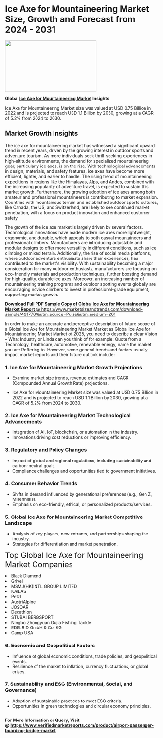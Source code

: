 <H1>Ice Axe for Mountaineering Market Size, Growth and Forecast from 2024 - 2031</H1><img class="aligncenter size-medium wp-image-584254" src="https://thirdeyenews.in/wp-content/uploads/2024/09/Global-Market-Research-300x168.jpeg" alt="" width="300" height="168" /><p><strong>Global&nbsp;<a href="https://www.marketsizeandtrends.com/download-sample/491778/&amp;utm_source=Pulse&amp;utm_medium=201">Ice Axe for Mountaineering Market</a> Insights</strong></p><p>Ice Axe for Mountaineering Market size was valued at USD 0.75 Billion in 2022 and is projected to reach USD 1.1 Billion by 2030, growing at a CAGR of 5.2% from 2024 to 2030.</p><p><h2>Market Growth Insights</h2> <p>The ice axe for mountaineering market has witnessed a significant upward trend in recent years, driven by the growing interest in outdoor sports and adventure tourism. As more individuals seek thrill-seeking experiences in high-altitude environments, the demand for specialized mountaineering gear, particularly ice axes, is on the rise. With technological advancements in design, materials, and safety features, ice axes have become more efficient, lighter, and easier to handle. The rising trend of mountaineering expeditions in regions like the Himalayas, Alps, and Andes, combined with the increasing popularity of adventure travel, is expected to sustain this market growth. Furthermore, the growing adoption of ice axes among both amateur and professional mountaineers is contributing to market expansion. Countries with mountainous terrain and established outdoor sports cultures, like Canada, the US, and Switzerland, are likely to see continued market penetration, with a focus on product innovation and enhanced customer safety. <a href="#"></a> </p> <p>The growth of the ice axe market is largely driven by several factors. Technological innovations have made modern ice axes more lightweight, ergonomic, and durable, which appeals to both casual mountaineers and professional climbers. Manufacturers are introducing adjustable and modular designs to offer more versatility in different conditions, such as ice climbing or mixed terrain. Additionally, the rise of social media platforms, where outdoor adventure enthusiasts share their experiences, has contributed to the market's visibility. With sustainability becoming a major consideration for many outdoor enthusiasts, manufacturers are focusing on eco-friendly materials and production techniques, further boosting demand for high-quality, durable ice axes. Moreover, an increasing number of mountaineering training programs and outdoor sporting events globally are encouraging novice climbers to invest in professional-grade equipment, supporting market growth. <p><a href="#"></p><p><span class=""><strong>Download Full PDF Sample Copy of Global Ice Axe for Mountaineering Market Report</strong> @ <a href="https://www.marketsizeandtrends.com/download-sample/491778/&amp;utm_source=Pulse&amp;utm_medium=201" target="_blank">https://www.marketsizeandtrends.com/download-sample/491778/&amp;utm_source=Pulse&amp;utm_medium=201</a></span></p><p>In order to make an accurate and perceptive description of future scope of a Global&nbsp;Ice Axe for Mountaineering Market Market as Global&nbsp;Ice Axe for Mountaineering Market Market of 2025, you need to describe a clear Vision &ndash; What Industry or Linda can you think of for example: Quote from a Technology, healthcare, automotive, renewable energy, name the market you are Reffering to. However, some general trends and factors usually impact market reports and their future outlook include:</p><h3>1.&nbsp;<strong>Ice Axe for Mountaineering Market Growth Projections</strong></h3><ul><li>Examine market size trends, revenue estimates and CAGR (Compounded Annual Growth Rate) projections.</li><li><p>Ice Axe for Mountaineering Market size was valued at USD 0.75 Billion in 2022 and is projected to reach USD 1.1 Billion by 2030, growing at a CAGR of 5.2% from 2024 to 2030.</p></li></ul><h3>2.&nbsp;<strong>Ice Axe for Mountaineering Market Technological Advancements</strong></h3><ul><li>Integration of AI, IoT, blockchain, or automation in the industry.</li><li>Innovations driving cost reductions or improving efficiency.</li></ul><h3>3.&nbsp;<strong>Regulatory and Policy Changes</strong></h3><ul><li>Impact of global and regional regulations, including sustainability and carbon-neutral goals.</li><li>Compliance challenges and opportunities tied to government initiatives.</li></ul><h3>4.&nbsp;<strong>Consumer Behavior Trends</strong></h3><ul><li>Shifts in demand influenced by generational preferences (e.g., Gen Z, Millennials).</li><li>Emphasis on eco-friendly, ethical, or personalized products/services.</li></ul><h3>5.&nbsp;<strong>Global Ice Axe for Mountaineering Market Competitive Landscape</strong></h3><ul><li>Analysis of key players, new entrants, and partnerships shaping the industry.</li><li>Strategies for differentiation and market penetration.</li></ul><p data-pm-slice="1 1 []"><span style="color: inherit; font-family: inherit; font-size: 25px;">Top Global Ice Axe for Mountaineering Market Companies</span></p><div class="" data-test-id=""><p><li>Black Diamond</li><li> Grivel</li><li> MSMJ(HK)INTL GROUP LIMITED</li><li> KAILAS</li><li> Petzl</li><li> AustriAlpine</li><li> JOSOAR</li><li> Decathlon</li><li> STUBAI BERGSPORT</li><li> Ningbo Zhongyuan Oujia Fishing Tackle</li><li> EDELRID GmbH & Co. KG</li><li> Camp USA</li></p></div><h3>6.&nbsp;<strong>Economic and Geopolitical Factors</strong></h3><ul><li>Influence of global economic conditions, trade policies, and geopolitical events.</li><li>Resilience of the market to inflation, currency fluctuations, or global crises.</li></ul><h3>7.&nbsp;<strong>Sustainability and ESG (Environmental, Social, and Governance)</strong></h3><ul><li>Adoption of sustainable practices to meet ESG criteria.</li><li>Opportunities in green technologies and circular economy principles.</li></ul><h2><strong style="font-size: 14px;">For More Information or Query, Visit @&nbsp;</strong><a style="background-color: #ffffff; font-size: 14px;" href="https://www.marketsizeandtrends.com/report/ice-axe-for-mountaineering-market/" target="_blank">https://www.verifiedmarketreports.com/product/airport-passenger-boarding-bridge-market</a></h2>
